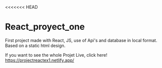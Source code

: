 <<<<<<< HEAD
# React_proyect_one
First project made with React, JS, use of Api's and database in local format. Based on a static html design.

If you want to see the whole Projet Live, click here!
https://projectreactex1.netlify.app/ 